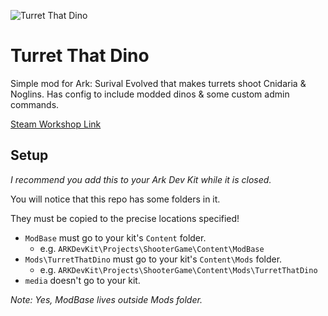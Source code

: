 ![Turret That Dino](https://github.com/Kozenomenon/TurretThatDino_Source/blob/main/Mods/Icon/TTD_Repo_Icon.png?raw=true)
# Turret That Dino
 Simple mod for Ark: Surival Evolved that makes turrets shoot Cnidaria & Noglins. Has config to include modded dinos & some custom admin commands.
 
 [Steam Workshop Link](https://steamcommunity.com/sharedfiles/filedetails/?id=2591969003)

## Setup
 _I recommend you add this to your Ark Dev Kit while it is closed._
 
 You will notice that this repo has some folders in it. 
 
 They must be copied to the precise locations specified! 
 - `ModBase` must go to your kit's `Content` folder. 
   - e.g. `ARKDevKit\Projects\ShooterGame\Content\ModBase` 
 - `Mods\TurretThatDino` must go to your kit's `Content\Mods` folder. 
   - e.g. `ARKDevKit\Projects\ShooterGame\Content\Mods\TurretThatDino` 
 - `media` doesn't go to your kit. 
 
 _Note: Yes, ModBase lives outside Mods folder._
 